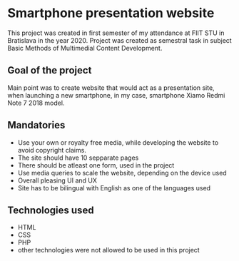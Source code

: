 # Smartphone presentation website
 This project was created in first semester of my attendance at FIIT STU in Bratislava in the year 2020. Project was created as semestral task in subject Basic Methods   of Multimedial Content Development.

## Goal of the project
 Main point was to create website that would act as a presentation site, when launching a new smartphone, in my case, smartphone Xiamo Redmi Note 7 2018 model.

## Mandatories
 - Use your own or royalty free media, while developing the website to avoid copyright claims.
 - The site should have 10 sepparate pages
 - There should be atleast one form, used in the project
 - Use media queries to scale the website, depending on the device used
 - Overall pleasing UI and UX 
 - Site has to be bilingual with English as one of the languages used

## Technologies used
 - HTML
 - CSS
 - PHP
 - other technologies were not allowed to be used in this project
